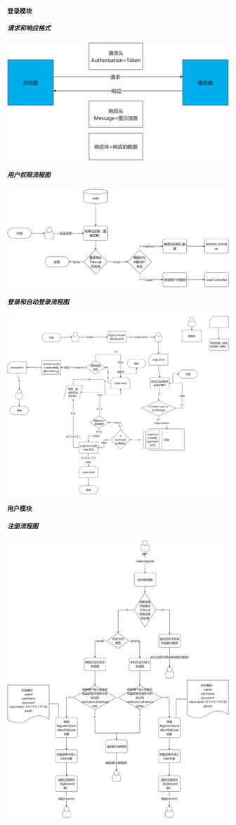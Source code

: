 #### 登录模块
##### 请求和响应格式
![请求和响应格式](/doc/img/请求和响应格式.jpg)
##### 用户权限流程图
![用户权限流程图](/doc/img/用户权限流程图.jpg)
##### 登录和自动登录流程图
![登录和自动登录流程图](/doc/img/登录和自动登录流程.jpg)
#### 用户模块
##### 注册流程图
![注册流程图](/doc/img/注册流程图.jpg)